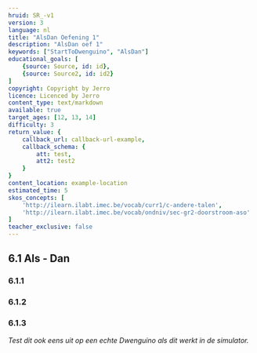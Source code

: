 ```yaml
---
hruid: SR_-v1
version: 3
language: nl
title: "AlsDan Oefening 1"
description: "AlsDan oef 1"
keywords: ["StartToDwenguino", "AlsDan"]
educational_goals: [
    {source: Source, id: id}, 
    {source: Source2, id: id2}
]
copyright: Copyright by Jerro
licence: Licenced by Jerro
content_type: text/markdown
available: true
target_ages: [12, 13, 14]
difficulty: 3
return_value: {
    callback_url: callback-url-example,
    callback_schema: {
        att: test,
        att2: test2
    }
}
content_location: example-location
estimated_time: 5
skos_concepts: [
    'http://ilearn.ilabt.imec.be/vocab/curr1/c-andere-talen', 
    'http://ilearn.ilabt.imec.be/vocab/ondniv/sec-gr2-doorstroom-aso'
]
teacher_exclusive: false
---
```

## 6.1 Als - Dan

### 6.1.1




### 6.1.2




### 6.1.3



*Test dit ook eens uit op een echte Dwenguino als dit werkt in de simulator.*